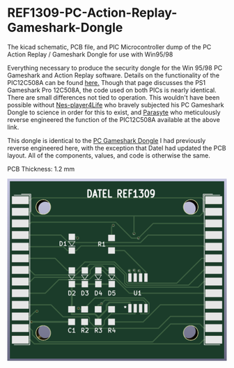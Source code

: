 # REF1309-PC-Action-Replay-Gameshark-Dongle
The kicad schematic, PCB file, and PIC Microcontroller dump of the PC Action Replay / Gameshark Dongle for use with Win95/98

Everything necessary to produce the security dongle for the Win 95/98 PC Gameshark and Action Replay software. Details on the functionality of the PIC12C508A can be found [here.](https://github.com/parasyte/picard) Though that page discusses the PS1 Gameshark Pro 12C508A, the code used on both PICs is nearly identical. There are small differences not tied to operation. This wouldn't have been possible without [Nes-player4Life](https://github.com/Nes-player4Life) who bravely subjected his PC Gameshark Dongle to science in order for this to exist, and [Parasyte](https://github.com/parasyte) who meticulously reverse engineered the function of the PIC12C508A available at the above link.

This dongle is identical to the [PC Gameshark Dongle](https://github.com/RWeick/PC-Gameshark-Dongle) I had previously reverse engineered here, with the exception that Datel had updated the PCB layout. All of the components, values, and code is otherwise the same.

PCB Thickness: 1.2 mm

![image](https://github.com/RWeick/REF1309-PC-Action-Replay-Gameshark-Dongle/blob/main/REF1309.png)
